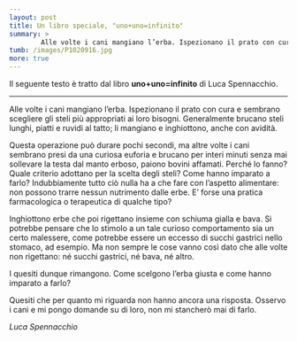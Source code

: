 ```yaml
---
layout: post
title: Un libro speciale, "uno+uno=infinito"
summary: >
        Alle volte i cani mangiano l’erba. Ispezionano il prato con cura e sembrano scegliere gli steli più appropriati ai loro bisogni. Generalmente brucano steli lunghi, piatti e ruvidi al tatto; li mangiano e inghiottono, anche con avidità.
tumb: /images/P1020916.jpg
more: true
---
```

Il seguente testo è tratto dal libro **uno+uno=infinito** di Luca Spennacchio.

<hr>

<p>Alle volte i cani mangiano l’erba. Ispezionano il prato con cura e sembrano scegliere gli steli più appropriati ai loro bisogni. Generalmente brucano steli lunghi, piatti e ruvidi al tatto; li mangiano e inghiottono, anche con avidità.</p>

<p>Questa operazione può durare pochi secondi, ma altre volte i cani sembrano presi da una curiosa euforia e brucano per interi minuti senza mai sollevare la testa dal manto erboso, paiono bovini affamati. Perché lo fanno? Quale criterio adottano per la scelta degli steli? Come hanno imparato a farlo? Indubbiamente tutto ciò nulla ha a che fare con l’aspetto alimentare: non possono trarre nessun nutrimento dalle erbe. E’ forse una pratica farmacologica o terapeutica di qualche tipo?</p>

<p>Inghiottono erbe che poi rigettano insieme con schiuma gialla e bava. Si potrebbe pensare che lo stimolo a un tale curioso comportamento sia un certo malessere, come potrebbe essere un eccesso di succhi gastrici nello stomaco, ad esempio. Ma non sempre le cose vanno così dato che alle volte non rigettano: né succhi gastrici, né bava, né altro.</p>

<p>I quesiti dunque rimangono. Come scelgono l’erba giusta e come hanno imparato a farlo?</p>

<p>Quesiti che per quanto mi riguarda non hanno ancora una risposta.
Osservo i cani e mi pongo domande su di loro, non mi stancherò mai di farlo. </p>

<cite>Luca Spennacchio</cite>
